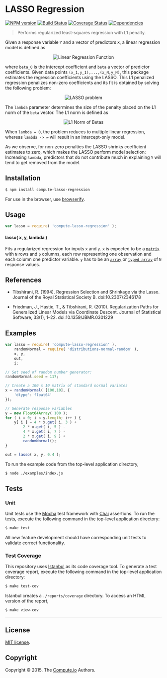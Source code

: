 LASSO Regression
===
[![NPM version][npm-image]][npm-url] [![Build Status][travis-image]][travis-url] [![Coverage Status][codecov-image]][codecov-url] [![Dependencies][dependencies-image]][dependencies-url]

> Performs regularized least-squares regression with L1 penalty.

Given a response variable `Y` and a vector of predictors `X`, a linear regression model is defined as

<div class="equation" align="center" data-raw-text="\mathbb{E}\left[ Y \mid X = x \right ] = \beta_0 + \beta^\intercal xm" data-equation="eq:linear_model">
	<img src="https://cdn.rawgit.com/compute-io/lasso-regression/58e3da8ef7542420ea394b219a585850820ba236/docs/img/eqn1.svg" alt="Linear Regression Function">
	<br>
</div>

where `beta_0` is the intercept coefficient and `beta` a vector of predictor coefficients. Given data points `(x_1,y_1),...,(x_N,y_N)`, this package estimates the regression coefficients using the LASSO. This L1 penalized regression penalizes non-zero coefficients and its fit is obtained by solving the following problem:

<div class="equation" align="center" data-raw-text="\min_{\beta_0,\beta} \frac{1}{2N} \sum_{i=1}^N \left( y_i - \beta_0 - \beta^\intercal x_i \right)^2 + \lambda ||\beta||_1" data-equation="eq:lasso_problem">
	<img src="https://cdn.rawgit.com/compute-io/lasso-regression/12c74db2cd80edb9061b0a419c743ee83f085a30/docs/img/eqn2.svg" alt="LASSO problem">
	<br>
</div>

The `lambda` parameter determines the size of the penalty placed on the L1 norm of the `beta` vector. The L1 norm is defined as

<div class="equation" align="center" data-raw-text="||\beta||_1 = \sum_{i=1}^p |\beta_i|" data-equation="eq:l1_norm">
	<img src="https://cdn.rawgit.com/compute-io/lasso-regression/12c74db2cd80edb9061b0a419c743ee83f085a30/docs/img/eqn3.svg" alt="L1 Norm of Betas">
	<br>
</div>

When `lambda = 0`, the problem reduces to multiple linear regression, whereas `lambda -> ∞` will result in an intercept-only model.

As we observe, for non-zero penalties the LASSO shrinks coefficient estimates to zero, which makes the LASSO perform model selection: Increasing `lambda`, predictors that do not contribute much in explaining `Y` will tend to get removed from the model.

## Installation

``` bash
$ npm install compute-lasso-regression
```

For use in the browser, use [browserify](https://github.com/substack/node-browserify).


## Usage

``` javascript
var lasso = require( 'compute-lasso-regression' );
```

#### lasso( x, y, lambda )

Fits a regularized regression for inputs `x` and `y`. `x` is expected to be a [`matrix`](https://github.com/dstructs/matrix) with `N` rows and `p` columns, each row representing one observation and each column one predictor variable. `y` has to be an [`array`](https://developer.mozilla.org/en-US/docs/Web/JavaScript/Reference/Global_Objects/Array) or [`typed array`](https://developer.mozilla.org/en-US/docs/Web/JavaScript/Typed_arrays) of `N` response values.

## References

- Tibshirani, R. (1994). Regression Selection and Shrinkage via the Lasso. Journal of the Royal Statistical Society B. doi:10.2307/2346178

- Friedman, J., Hastie, T., & Tibshirani, R. (2010). Regularization Paths for Generalized Linear Models via Coordinate Descent. Journal of Statistical Software, 33(1), 1–22. doi:10.1359/JBMR.0301229

## Examples

``` javascript
var lasso = require( 'compute-lasso-regression' ),
	randomNormal = require( 'distributions-normal-random' ),
	x, y,
	out,
	i;

// Set seed of random number generator:
randomNormal.seed = 117;

// Create a 100 x 10 matrix of standard normal variates
x = randomNormal( [100,10], {
	'dtype':'float64'
});

// Generate response variables
y = new Float64Array( 100 );
for ( i = 0; i < y.length; i++ ) {
	y[ i ] = 4 * x.get( i, 3 ) +
		2 * x.get( i, 5 ) -
		4 * x.get( i, 7 ) -
		2 * x.get( i, 9 ) +
		randomNormal();
}

out = lasso( x, y, 0.4 );
```

To run the example code from the top-level application directory,

``` bash
$ node ./examples/index.js
```


## Tests

### Unit

Unit tests use the [Mocha](http://mochajs.org/) test framework with [Chai](http://chaijs.com) assertions. To run the tests, execute the following command in the top-level application directory:

``` bash
$ make test
```

All new feature development should have corresponding unit tests to validate correct functionality.


### Test Coverage

This repository uses [Istanbul](https://github.com/gotwarlost/istanbul) as its code coverage tool. To generate a test coverage report, execute the following command in the top-level application directory:

``` bash
$ make test-cov
```

Istanbul creates a `./reports/coverage` directory. To access an HTML version of the report,

``` bash
$ make view-cov
```


---
## License

[MIT license](http://opensource.org/licenses/MIT).


## Copyright

Copyright &copy; 2015. The [Compute.io](https://github.com/compute-io) Authors.


[npm-image]: http://img.shields.io/npm/v/compute-lasso-regression.svg
[npm-url]: https://npmjs.org/package/compute-lasso-regression

[travis-image]: http://img.shields.io/travis/compute-io/lasso-regression/master.svg
[travis-url]: https://travis-ci.org/compute-io/lasso-regression

[codecov-image]: https://img.shields.io/codecov/c/github/compute-io/lasso-regression/master.svg
[codecov-url]: https://codecov.io/github/compute-io/lasso-regression?branch=master

[dependencies-image]: http://img.shields.io/david/compute-io/lasso-regression.svg
[dependencies-url]: https://david-dm.org/compute-io/lasso-regression

[dev-dependencies-image]: http://img.shields.io/david/dev/compute-io/lasso-regression.svg
[dev-dependencies-url]: https://david-dm.org/dev/compute-io/lasso-regression

[github-issues-image]:  http://img.shields.io/github/issues/compute-io/lasso-regression.svg
[github-issues-url]: https://github.com/compute-io/lasso-regression/issues
